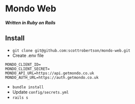 # Mondo Web
##### Written in Ruby on Rails

## Install
- `git clone git@github.com:scottrobertson/mondo-web.git`
- Create .env file
```
MONDO_CLIENT_ID=
MONDO_CLIENT_SECRET=
MONDO_API_URL=https://api.getmondo.co.uk
MONDO_AUTH_URL=https://auth.getmondo.co.uk
```
- `bundle install`
- Update `config/secrets.yml`
- `rails s`
